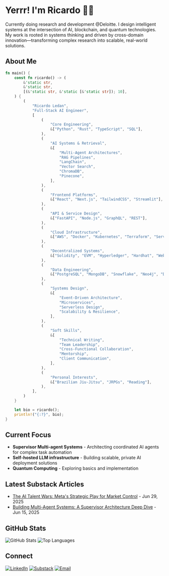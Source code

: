 # Yerrr! I'm Ricardo 👋🏾

Currently doing research and development @Deloitte.
I design intelligent systems at the intersection of AI, blockchain, and quantum technologies.
My work is rooted in systems thinking and driven by cross-domain innovation—transforming complex research into scalable,
real-world solutions.

## About Me

```rust
fn main() {
    const fn ricardo() -> (
        &'static str,
        &'static str,
        [(&'static str, &'static [&'static str]); 10],
    ) {
        (
            "Ricardo Ledan",
            "Full-Stack AI Engineer",
            [
                (
                    "Core Engineering",
                    &["Python", "Rust", "TypeScript", "SQL"],
                ),
                (
                    "AI Systems & Retrieval",
                    &[
                        "Multi-Agent Architectures",
                        "RAG Pipelines",
                        "LangChain",
                        "Vector Search",
                        "ChromaDB",
                        "Pinecone",
                    ],
                ),
                (
                    "Frontend Platforms",
                    &["React", "Next.js", "TailwindCSS", "Streamlit"],
                ),
                (
                    "API & Service Design",
                    &["FastAPI", "Node.js", "GraphQL", "REST"],
                ),
                (
                    "Cloud Infrastructure",
                    &["AWS", "Docker", "Kubernetes", "Terraform", "Serverless"],
                ),
                (
                    "Decentralized Systems",
                    &["Solidity", "EVM", "Hyperledger", "Hardhat", "Web3.js"],
                ),
                (
                    "Data Engineering",
                    &["PostgreSQL", "MongoDB", "Snowflake", "Neo4j", "Data Modeling"],
                ),
                (
                    "Systems Design",
                    &[
                        "Event-Driven Architecture",
                        "Microservices",
                        "Serverless Design",
                        "Scalability & Resilience",
                    ],
                ),
                (
                    "Soft Skills",
                    &[
                        "Technical Writing",
                        "Team Leadership",
                        "Cross-Functional Collaboration",
                        "Mentorship",
                        "Client Communication",
                    ],
                ),
                (
                    "Personal Interests",
                    &["Brazilian Jiu-Jitsu", "JRPGs", "Reading"],
                ),
            ],
        )
    }

    let bio = ricardo();
    println!("{:?}", bio);
}
```

## Current Focus

- **Supervisor Multi-agent Systems** - Architecting coordinated AI agents for complex task automation
- **Self-hosted LLM infrastructure** - Building scalable, private AI deployment solutions
- **Quantum Computing** - Exploring basics and implementation

## Latest Substack Articles

<!-- SUBSTACK:START -->

- [The AI Talent Wars: Meta's Strategic Play for Market Control](https://ricardoledan.substack.com/p/the-ai-talent-wars-metas-strategic) -
  Jun 29, 2025
- [Building Multi-Agent Systems: A Supervisor Architecture Deep Dive](https://ricardoledan.substack.com/p/building-multi-agent-systems-a-supervisor) -
  Jun 15, 2025

<!-- SUBSTACK:END -->

## GitHub Stats

![GitHub Stats](https://github-readme-stats.vercel.app/api?username=ricoledan&theme=dark&show_icons=true) ![Top Languages](https://github-readme-stats.vercel.app/api/top-langs/?username=ricoledan&theme=dark&layout=compact)

## Connect

[![LinkedIn](https://img.shields.io/badge/LinkedIn-0077B5?style=for-the-badge&logo=linkedin&logoColor=white)](https://linkedin.com/in/ricardoledan)
[![Substack](https://img.shields.io/badge/Substack-FF6719?style=for-the-badge&logo=substack&logoColor=white)](https://ricardoledan.substack.com/)
[![Email](https://img.shields.io/badge/Email-D14836?style=for-the-badge&logo=gmail&logoColor=white)](mailto:ricardoledan+github@proton.me)
